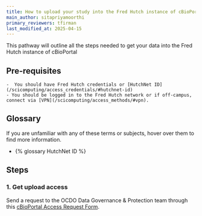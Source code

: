 ```yaml
---
title: How to upload your study into the Fred Hutch instance of cBioPortal
main_author: sitapriyamoorthi
primary_reviewers: tfirman
last_modified_at: 2025-04-15
---
```


This pathway will outline all the steps needed to get your data into the Fred Hutch instance of cBioPortal

## Pre-requisites

    -  You should have Fred Hutch credentials or [HutchNet ID](/scicomputing/access_credentials/#hutchnet-id)
    - You should be logged in to the Fred Hutch network or if off-campus, connect via [VPN](/scicomputing/access_methods/#vpn).

## Glossary

If you are unfamiliar with any of these terms or subjects, hover over them to find more information.

 - {% glossary HutchNet ID %}

## Steps

### 1. Get upload access
Send a request to the OCDO Data Governance & Protection team through this [cBioPortal Access Request Form](https://redcap.fredhutch.org/surveys/?s=AWWH7TC88TEC9DKW).


